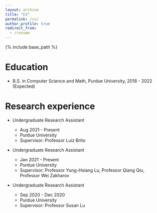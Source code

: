 ```yaml
---
layout: archive
title: "CV"
permalink: /cv/
author_profile: true
redirect_from:
  - /resume
---
```


{% include base_path %}

Education
======
* B.S. in Computer Science and Math, Purdue University, 2018 - 2022 (Expected)

Research experience
======
* Undergraduate Research Assistant
  * Aug 2021 - Present
  * Purdue University
  <!-- * Duties included: Merging pull requests -->
  * Supervisor: Professor Luiz Brito

* Undergraduate Research Assistant
  * Jan 2021 - Present
  * Purdue University
  <!-- * Duties included: Merging pull requests -->
  * Supervisor: Professor Yung-Hsiang Lu, Professor Qiang Qiu, Professor Wei Zakharov

* Undergraduate Research Assistant
  * Sep 2020 - Dec 2020
  * Purdue University
  <!-- * Duties included: Tagging issues -->
  * Supervisor: Professor Susan Lu
  
<!-- Skills
======
* Skill 1
* Skill 2
  * Sub-skill 2.1
  * Sub-skill 2.2
  * Sub-skill 2.3
* Skill 3 -->

